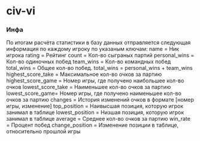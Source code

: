 # civ-vi

### Инфа

По итогам расчёта статистики в базу данных отправляется следующая информация по каждому игроку по указаным ключам:
name = Ник игрока
rating = Рейтинг
count = Кол-во сыграных партий
personal_wins = Кол-во одиночных побед
team_wins = Кол-во командных побед
total_wins = Общее кол-во побед. total_wins = personal_wins + team_wins
highest_score_take = Максимальное кол-во очков за партию
highest_score_game = Номер игры, где получено наибольшее кол-во очков
lowest_score_take = Наименьшее кол-во очков за партию
lowest_score_game= Номер игры, где получено наименьшее кол-во очков за партию
changes = История изменений очков в формате [номер игры, изменение]
top_position = Наивысшая позиция, которую игрок занимал в таблице
lowest_position = Низшая позиция, которую игрок занимал в таблице
average = Среднее кол-во очков за партию
win_rate = Процент побед
change_position = Изменение позиции в таблице, относительно прошлой игры
